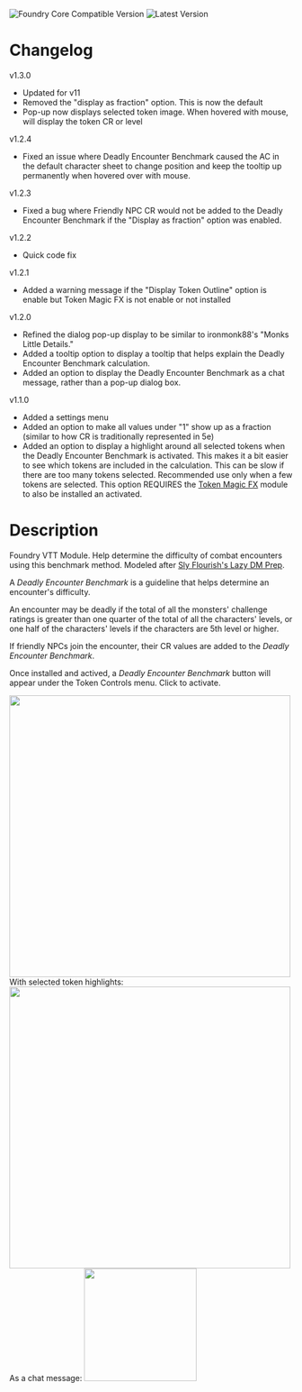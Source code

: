 ![Foundry Core Compatible Version](https://img.shields.io/endpoint?url=https%3A%2F%2Ffoundryshields.com%2Fversion%3Fstyle%3Dfor-the-badge%26url%3Dhttps%3A%2F%2Fgithub.com%2Fsnshatto%2Fdeadly-encounter-benchmark%2Freleases%2Fdownload%2Fv1.1.0%2Fmodule.json)
![Latest Version](https://img.shields.io/github/v/release/snshatto/deadly-encounter-benchmark?color=Red&include_prereleases&label=Latest%20Release&sort=date&style=for-the-badge)

# Changelog
v1.3.0
- Updated for v11
- Removed the "display as fraction" option. This is now the default
- Pop-up now displays selected token image. When hovered with mouse, will display the token CR or level

v1.2.4
- Fixed an issue where Deadly Encounter Benchmark caused the AC in the default character sheet to change position and keep the tooltip up permanently when hovered over with mouse.

v1.2.3
- Fixed a bug where Friendly NPC CR would not be added to the  Deadly Encounter Benchmark if the "Display as fraction" option was enabled.

v1.2.2
- Quick code fix

v1.2.1
- Added a warning message if the "Display Token Outline" option is enable but Token Magic FX is not enable or not installed

v1.2.0
- Refined the dialog pop-up display to be similar to ironmonk88's "Monks Little Details."
- Added a tooltip option to display a tooltip that helps explain the Deadly Encounter Benchmark calculation.
- Added an option to display the Deadly Encounter Benchmark as a chat message, rather than a pop-up dialog box.

v1.1.0
- Added a settings menu
- Added an option to make all values under "1" show up as a fraction (similar to how CR is traditionally represented in 5e)
- Added an option to display a highlight around all selected tokens when the Deadly Encounter Benchmark is activated. This makes it a bit easier to see which tokens are included in the calculation. This can be slow if there are too many tokens selected. Recommended use only when a few tokens are selected. This option REQUIRES the [Token Magic FX](https://github.com/Feu-Secret/Tokenmagic) module to also be installed an activated.


# Description
Foundry VTT Module. Help determine the difficulty of combat encounters using this benchmark method. Modeled after [Sly Flourish's Lazy DM Prep](https://slyflourish.com/).

A <i>Deadly Encounter Benchmark</i> is a guideline that helps determine an encounter's difficulty.

An encounter may be deadly if the total of all the monsters' challenge ratings is greater than one quarter of the total of all the characters' levels, or one half of the characters' levels if the characters are 5th level or higher.

If friendly NPCs join the encounter, their CR values are added to the <i>Deadly Encounter Benchmark</i>.

Once installed and actived, a <i>Deadly Encounter Benchmark</i> button will appear under the Token Controls menu. Click to activate.

<img src="https://user-images.githubusercontent.com/112721768/210635088-25a77556-ad09-4be0-8f3f-36e586513ae8.png" width="500"> 
With selected token highlights:
<img src="https://user-images.githubusercontent.com/112721768/210635322-238d2846-307b-4af7-952c-baf02f5f342a.png" width="500">
As a chat message:
<img src="https://user-images.githubusercontent.com/112721768/210635205-70d0f079-99c0-4e9b-94cb-fc582bbcd05b.png" width="200">
